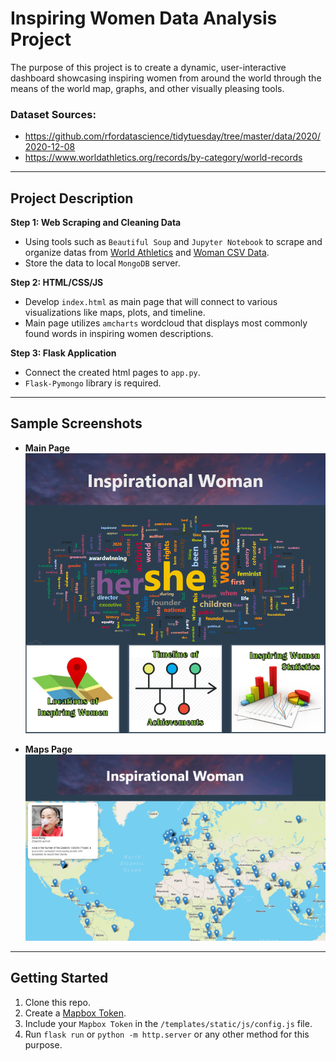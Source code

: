 # Inspiring Women Data Analysis Project
The purpose of this project is to create a dynamic, user-interactive dashboard showcasing inspiring women from around the world through the means of the world map, graphs, and other visually pleasing tools.

### Dataset Sources:
* https://github.com/rfordatascience/tidytuesday/tree/master/data/2020/2020-12-08
* https://www.worldathletics.org/records/by-category/world-records

---

## Project Description
**Step 1: Web Scraping and Cleaning Data**
- Using tools such as `Beautiful Soup` and `Jupyter Notebook` to scrape and organize datas from [World Athletics](https://www.worldathletics.org/records/by-category/world-records) and [Woman CSV Data](https://github.com/rfordatascience/tidytuesday/tree/master/data/2020/2020-12-08).
- Store the data to local `MongoDB` server.

**Step 2: HTML/CSS/JS**
- Develop `index.html` as main page that will connect to various visualizations like maps, plots, and timeline.
- Main page utilizes `amcharts` wordcloud that displays most commonly found words in inspiring women descriptions.

**Step 3: Flask Application**
- Connect the created html pages to `app.py`.
- `Flask-Pymongo` library is required.

---

## Sample Screenshots
* **Main Page**
![Screenshot](Screenshots/main_page.png "Screenshot")

* **Maps Page**
![Screenshot](Screenshots/map_page.png "Screenshot")

---

## Getting Started
1. Clone this repo.
2. Create a [Mapbox Token](https://account.mapbox.com/auth/signup/).
3. Include your `Mapbox Token` in the `/templates/static/js/config.js` file.
4. Run `flask run` or `python -m http.server` or any other method for this purpose.
